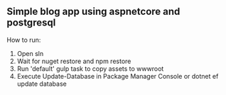 ## Simple blog app using aspnetcore and postgresql
How to run:

1. Open sln
2. Wait for nuget restore and npm restore
3. Run 'default' gulp task to copy assets to wwwroot
4. Execute Update-Database in Package Manager Console or dotnet ef update database
